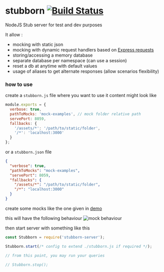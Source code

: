 # stubborn [![Build Status](https://travis-ci.org/zeachco/stubborn-server.png)](https://travis-ci.org/zeachco/stubborn-server)
NodeJS Stub server for test and dev purposes

It allow :
- mocking with static json
- mocking with dynamic request handlers based on [Express  requests](http://expressjs.com/en/4x/api.html#req)
- storing/accessing a memory database
- separate database per namespace (can use a session)
- reset a db at anytime with default values
- usage of aliases to get alternate responses (allow scenarios flexibility)

### how to use

create a `stubborn.js` file where you want to use it
content might look like

```javascript
module.exports = {
  verbose: true,
  pathToMocks: 'mock-examples', // mock folder relative path
  servePort: 8059,
  fallbacks: {
    '/assets/*': '/path/to/static/folder',
    '/*': 'localhost:3000'
  }
};
```
or a `stubborn.json` file

```json
{
  "verbose": true,
  "pathToMocks": "mock-examples",
  "servePort": 8059,
  "fallbacks": {
    "/assets/*": "/path/to/static/folder",
    "/*": "localhost:3000"
  }
}
```

create some mocks like the one given in [demo](demo)

this will have the following behaviour
![mock behaviour](https://raw.githubusercontent.com/zeachco/stubborn-server/master/demo/memory-database.gif)

then start server with something like this

```javascript
const Stubborn = require('stubborn-server');

Stubborn.start(/* config to extend ./stubborn.js if required */);

// from this point, you may run your queries

// Stubborn.stop();

```
